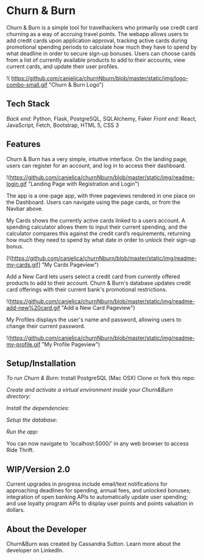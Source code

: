 # Churn & Burn

Churn & Burn is a simple tool for travelhackers who primarily use credit card churning as a way of accruing travel points. The webapp allows users to add credit cards upon application approval, tracking active cards during promotional spending periods to calculate how much they have to spend by what deadline in order to secure sign-up bonuses. Users can choose cards from a list of currently available products to add to their accounts, view current cards, and update their user profiles. 


!( https://github.com/canjelica/churnNburn/blob/master/static/img/logo-combo-small.gif "Churn & Burn Logo")


## Tech Stack
*Back end:* Python, Flask, PostgreSQL, SQLAlchemy, Faker
*Front end:* React, JavaScript, Fetch, Bootstrap, HTML 5, CSS 3

## Features

Churn & Burn has a very simple, intuitive interface. On the landing page, users can register for an account, and log in to access their dashboard.

!(https://github.com/canjelica/churnNburn/blob/master/static/img/readme-login.gif "Landing Page with Registration and Login")

The app is a one-page app, with three pageviews rendered in one place on the Dashboard. Users can navigate using the page cards, or from the Navbar above.

My Cards shows the currently active cards linked to a users account. A spending calculator allows them to input their current spending, and the calculator compares this against the credit card’s requirements, returning how much they need to spend by what date in order to unlock their sign-up bonus. 

[!(https://github.com/canjelica/churnNburn/blob/master/static/img/readme-my-cards.gif] "My Cards Pageview")

Add a New Card lets users select a credit card from currently offered products to add to their account. Churn & Burn's database updates credit card offerings with their current bank's promotional restrictions.

!(https://github.com/canjelica/churnNburn/blob/master/static/img/readme-add-new%20card.gif "Add a New Card Pageview")

My Profiles displays the user's name and password, allowing users to change their current password.

!(https://github.com/canjelica/churnNburn/blob/master/static/img/readme-my-profile.gif "My Profile Pageview")

## Setup/Installation
*To run Churn & Burn:*
Install PostgreSQL (Mac OSX)
Clone or fork this repo:
 
*Create and activate a virtual environment inside your Churn&Burn directory:*
 
*Install the dependencies:*
 
*Setup the database:*
 
*Run the app:*
 
You can now navigate to 'localhost:5000/' in any web browser to access Ride Thrift.






## WIP/Version 2.0
Current upgrades in progress include email/text notifications for approaching deadlines for spending, annual fees, and unlocked bonuses; integration of open banking APIs to automatically update user spending; and use loyalty program APIs to display user points and points valuation in dollars.

## About the Developer
Churn&Burn was created by Cassandra Sutton. Learn more about the developer on LinkedIn.
